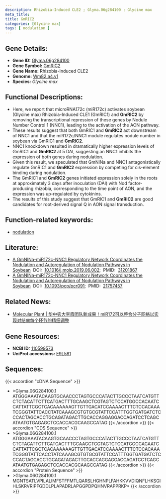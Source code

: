 ```yaml
---
description: Rhizobia-Induced CLE2 ; Glyma.06g284100 ; Glycine max
meta_title:
title: GmRIC2
categories: [Glycine max]
tags: [ nodulation ]
---
```


## Gene Details:
- **Gene ID:**	[Glyma.06g284100](https://legacy.soybase.org/sbt/search/search_results.php?category=FeatureName&version=Wm82.a4.v1&search_term=Glyma.06g284100)
- **Gene Symbol:** <u>GmRIC2</u>
- **Gene Name:** Rhizobia-Induced CLE2
- **Genome:** [Wm82.a4.v1](https://legacy.soybase.org/GlycineBlastPages/blast_descriptions.php)
- **Species:** *Glycine max*

## Functional Descriptions:
   - Here, we report that microRNA172c (miR172c) activates soybean (Glycine max) Rhizobia-Induced CLE1 (GmRIC1) and **GmRIC2** by removing the transcriptional repression of these genes by Nodule Number Control 1 (NNC1), leading to the activation of the AON pathway.
   - These results suggest that both GmRIC1 and **GmRIC2** act downstream of NNC1 and that the miR172c/NNC1 module regulates nodule number in soybean via GmRIC1 and **GmRIC2**.
   - NNC1 knockdown resulted in dramatically higher expression levels of GmRIC1 and **GmRIC2** at 5 DAI, suggesting an NNC1 inhibits the expression of both genes during nodulation.
   - Given this result, we speculated that GmNINa and NNC1 antagonistically regulate GmRIC1 and **GmRIC2** expression by competing for cis-element binding during nodulation.
   - The GmRIC1 and **GmRIC2** genes initiated expression solely in the roots at approximately 3 days after inoculation (DAI) with Nod factor-producing rhizobia, corresponding to the time point of AON, and the expression was up-regulated by cytokinins.
   - The results of this study suggest that GmRIC1 and **GmRIC2** are good candidates for root-derived signal Q in AON signal transduction.

## Function-related keywords:
   - [nodulation](/tags/nodulation/)

## Literature:
   - [A GmNINa-miR172c-NNC1 Regulatory Network Coordinates the Nodulation and Autoregulation of Nodulation Pathways in Soybean](https://doi.org/10.1016/j.molp.2019.06.002)&nbsp;&nbsp;DOI:&nbsp;&nbsp;[10.1016/j.molp.2019.06.002](https://doi.org/10.1016/j.molp.2019.06.002);&nbsp;&nbsp;PMID:&nbsp;&nbsp;[31201867](https://pubmed.ncbi.nlm.nih.gov/31201867/)
   - [A GmNINa-miR172c-NNC1 Regulatory Network Coordinates the Nodulation and Autoregulation of Nodulation Pathways in Soybean](https://doi.org/10.1016/10.1093/pcp/pcr091)&nbsp;&nbsp;DOI:&nbsp;&nbsp;[10.1093/pcp/pcr091](https://doi.org/10.1016/10.1093/pcp/pcr091);&nbsp;&nbsp;PMID:&nbsp;&nbsp;[21757457](https://pubmed.ncbi.nlm.nih.gov/21757457/)

## Related News:
   - [Molecular Plant | 华中农大李霞团队新成果！miR172可以整合分子网络以实现对结瘤每个环节的精细调整](https://mp.weixin.qq.com/s?__biz=Mzg3MDEwNDEyMg==&mid=2247484799&idx=2&sn=647cecc3fd36261b0f6744fb85c9150e&chksm=ce93a82af9e4213c938eab5cee8ade1a853bdd54e873265955da9f4202d714f9b846205eaa88&scene=27#wechat_redirect)

## Gene Resources:
- **NCBI ID:**  [110599573](https://www.ncbi.nlm.nih.gov/gene/?term=110599573)
- **UniProt accessions:** [E9L581](https://www.uniprot.org/uniprotkb/E9L581/entry)



## Sequences:
{{< accordion "cDNA Sequence" >}}
- \>Glyma.06G284100.1<br>
ATGGGAAATACAAGTGCAACCCTAGTGCCCATACTTGCCCTAATCATGTTCTCTACATTCTTCATGACTTTGCAAGCTCGTAGTCTCCATGGCCACAATCCATTATTCGCTCACAAAAAAGTTGTTGACATCCAAAACTTTCTCCACAAATCGGGTATTCACCTATCAAAGCGTGTGCGTATTCCATTTGGTGATGATCTCCCACTAGCACCTGCAGATAGACTTGCACCAGGAGGACCAGATCCTCAGCATAATGTGAGAGCTCCACCACGCAAGCCATAG
{{< /accordion >}}
{{< accordion "CDS Sequence" >}}
- \>Glyma.06G284100.1<br>
ATGGGAAATACAAGTGCAACCCTAGTGCCCATACTTGCCCTAATCATGTTCTCTACATTCTTCATGACTTTGCAAGCTCGTAGTCTCCATGGCCACAATCCATTATTCGCTCACAAAAAAGTTGTTGACATCCAAAACTTTCTCCACAAATCGGGTATTCACCTATCAAAGCGTGTGCGTATTCCATTTGGTGATGATCTCCCACTAGCACCTGCAGATAGACTTGCACCAGGAGGACCAGATCCTCAGCATAATGTGAGAGCTCCACCACGCAAGCCATAG
{{< /accordion >}}
{{< accordion "Protein Sequence" >}}
- \>Glyma.06G284100.1<br>
MGNTSATLVPILALIMFSTFFMTLQARSLHGHNPLFAHKKVVDIQNFLHKSGIHLSKRVRIPFGDDLPLAPADRLAPGGPDPQHNVRAPPRKP*
{{< /accordion >}}
